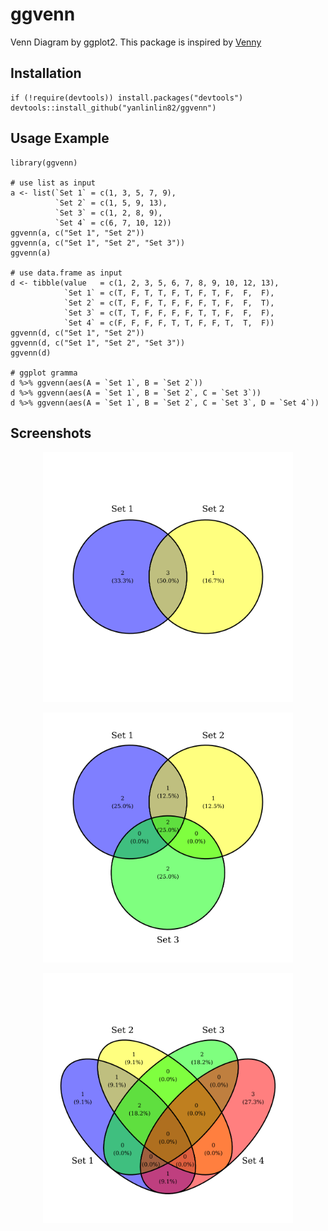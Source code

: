 # ggvenn

Venn Diagram by ggplot2. This package is inspired by [Venny](http://bioinfogp.cnb.csic.es/tools/venny/index.html)

## Installation

```{r}
if (!require(devtools)) install.packages("devtools")
devtools::install_github("yanlinlin82/ggvenn")
```

## Usage Example

```{r}
library(ggvenn)

# use list as input
a <- list(`Set 1` = c(1, 3, 5, 7, 9),
          `Set 2` = c(1, 5, 9, 13),
          `Set 3` = c(1, 2, 8, 9),
          `Set 4` = c(6, 7, 10, 12))
ggvenn(a, c("Set 1", "Set 2"))
ggvenn(a, c("Set 1", "Set 2", "Set 3"))
ggvenn(a)

# use data.frame as input
d <- tibble(value   = c(1, 2, 3, 5, 6, 7, 8, 9, 10, 12, 13),
            `Set 1` = c(T, F, T, T, F, T, F, T, F,  F,  F),
            `Set 2` = c(T, F, F, T, F, F, F, T, F,  F,  T),
            `Set 3` = c(T, T, F, F, F, F, T, T, F,  F,  F),
            `Set 4` = c(F, F, F, F, T, T, F, F, T,  T,  F))
ggvenn(d, c("Set 1", "Set 2"))
ggvenn(d, c("Set 1", "Set 2", "Set 3"))
ggvenn(d)

# ggplot gramma
d %>% ggvenn(aes(A = `Set 1`, B = `Set 2`))
d %>% ggvenn(aes(A = `Set 1`, B = `Set 2`, C = `Set 3`))
d %>% ggvenn(aes(A = `Set 1`, B = `Set 2`, C = `Set 3`, D = `Set 4`))
```

## Screenshots

<p align="center">
  <img width="400" height="400" src="plots/venn-2.svg" alt="Venn 2">
</p>

<p align="center">
  <img width="400" height="400" src="plots/venn-3.svg" alt="Venn 3">
</p>

<p align="center">
  <img width="400" height="400" src="plots/venn-4.svg" alt="Venn 4">
</p>
